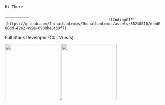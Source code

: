
                                                                                                   Hi There
                                                                                                  ___________
                                                   ![CodingGIF](https://github.com/JhonathanLemos/JhonathanLemos/assets/85250010/dbb65bce-88dd-42a2-a99a-6908be8f30f7)




Full Stack Developer (C# | VueJs)

<div>
<a href="https://github.com/seu-usuário-aqui">
<img height="180em" src="https://github-readme-stats.vercel.app/api/top-langs/?username=JhonathanLemos&layout=compact&langs_count=7&theme=dracula"/>
<img height="180em" src="https://github-readme-stats.vercel.app/api?username=JhonathanLemos&show_icons=true&theme=dracula&include_all_commits=true&count_private=true"/>
</div>
  
  
 

